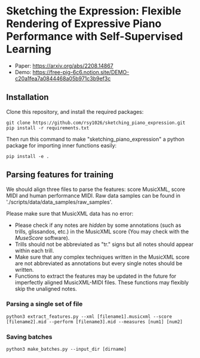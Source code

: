 # Sketching the Expression: Flexible Rendering of Expressive Piano Performance with Self-Supervised Learning
* Paper: https://arxiv.org/abs/2208.14867
* Demo: https://free-pig-6c6.notion.site/DEMO-c20a1fea7a0844468a05b971c3b9ef3c


## Installation

Clone this repository, and install the required packages: 

```
git clone https://github.com/rsy1026/sketching_piano_expression.git
pip install -r requirements.txt
```

Then run this command to make "sketching_piano_expression" a python package for importing inner functions easily:

```
pip install -e .
```

## Parsing features for training
We should align three files to parse the features: score MusicXML, score MIDI and human performance MIDI. Raw data samples can be found in './scripts/data/data_samples/raw_samples'.

Please make sure that MusicXML data has no error: 
* Please check if any notes are *hidden* by some annotations (such as trills, glissandos, etc.) in the MusicXML score (You may check with the *MuseScore* software).
* Trills should not be abbreviated as "tr." signs but all notes should appear within each trill.
* Make sure that any complex techniques written in the MusicXML score are not abbreviated as annotations but every single notes should be written.
* Functions to extract the features may be updated in the future for imperfectly aligned MusicXML-MIDI files. These functions may flexibly skip the unaligned notes.


### Parsing a single set of file

```
python3 extract_features.py --xml [filename1].musicxml --score [filename2].mid --perform [filename3].mid --measures [num1] [num2]
```

### Saving batches

```
python3 make_batches.py --input_dir [dirname]
```



